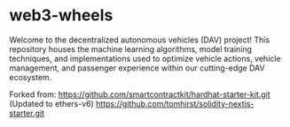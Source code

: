 <!--
SPDX-License-Identifier: MIT
SPDX-FileCopyrightText: 2024 R. Berkay Bozkurt <resitberkaybozkurt@gmail.com>
-->

# web3-wheels

Welcome to the decentralized autonomous vehicles (DAV) project! This repository houses the machine learning algorithms, model training techniques, and implementations used to optimize vehicle actions, vehicle management, and passenger experience within our cutting-edge DAV ecosystem.


Forked from:
https://github.com/smartcontractkit/hardhat-starter-kit.git (Updated to ethers-v6)
https://github.com/tomhirst/solidity-nextjs-starter.git